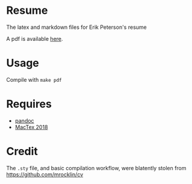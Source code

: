 # Resume
The latex and markdown files for Erik Peterson's resume

A pdf is available [here](https://github.com/parenthetical-e/Resume/blob/main/ep-resume.pdf).

# Usage
Compile with `make pdf`

# Requires
- [pandoc](https://pandoc.org)
- [MacTex 2018](http://www.tug.org/mactex/)

# Credit
The `.sty` file, and basic compilation workflow, were blatently stolen from https://github.com/mrocklin/cv
